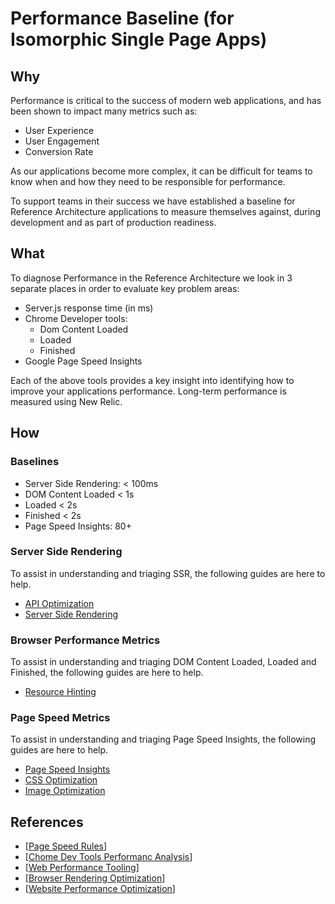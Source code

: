 # Performance Baseline (for Isomorphic Single Page Apps)

## Why

Performance is critical to the success of modern web applications, and has been shown to impact many metrics such as:

-   User Experience
-   User Engagement
-   Conversion Rate

As our applications become more complex, it can be difficult for teams to know when and how they need to be responsible for performance.

To support teams in their success we have established a baseline for Reference Architecture applications to measure themselves against, during development and as part of production readiness.

## What

To diagnose Performance in the Reference Architecture we look in 3 separate places in order to evaluate key problem areas:

-   Server.js response time (in ms)
-   Chrome Developer tools:
    -   Dom Content Loaded
    -   Loaded
    -   Finished
-   Google Page Speed Insights

Each of the above tools provides a key insight into identifying how to improve your applications performance. Long-term performance is measured using New Relic.

## How

### Baselines

-   Server Side Rendering: < 100ms
-   DOM Content Loaded < 1s
-   Loaded < 2s
-   Finished < 2s
-   Page Speed Insights: 80+

### Server Side Rendering
To assist in understanding and triaging SSR, the following guides are here to help.
-   [API Optimization](./api-optimization.md)
-   [Server Side Rendering](./server-side-rendering.md)

### Browser Performance Metrics
To assist in understanding and triaging DOM Content Loaded, Loaded and Finished, the following guides are here to help.
-   [Resource Hinting](./resource-hinting.md)

### Page Speed Metrics
To assist in understanding and triaging Page Speed Insights, the following guides are here to help.
-   [Page Speed Insights](./page-speed-insights.md)
-   [CSS Optimization](./css-optimization.md)
-   [Image Optimization](./image-optimization.md)

## References
-   [[Page Speed Rules](https://developers.google.com/speed/docs/insights/rules)]
-   [[Chome Dev Tools Performanc Analysis](https://developers.google.com/web/tools/chrome-devtools/evaluate-performance/reference)]
-   [[Web Performance Tooling](https://www.youtube.com/watch?v=iMqi55rcR00&feature=youtu.be)]
-   [[Browser Rendering Optimization](https://www.udacity.com/course/browser-rendering-optimization--ud860)]
-   [[Website Performance Optimization](https://www.udacity.com/course/website-performance-optimization--ud884)]
